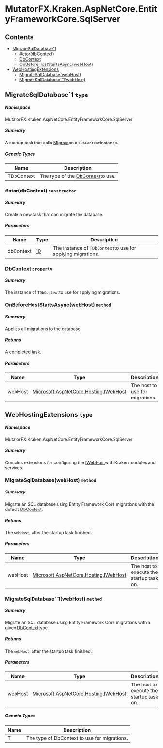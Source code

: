 <a name='assembly'></a>
# MutatorFX.Kraken.AspNetCore.EntityFrameworkCore.SqlServer

## Contents

- [MigrateSqlDatabase\`1](#T-MutatorFX-Kraken-AspNetCore-EntityFrameworkCore-SqlServer-MigrateSqlDatabase`1 'MutatorFX.Kraken.AspNetCore.EntityFrameworkCore.SqlServer.MigrateSqlDatabase`1')
  - [#ctor(dbContext)](#M-MutatorFX-Kraken-AspNetCore-EntityFrameworkCore-SqlServer-MigrateSqlDatabase`1-#ctor-`0- 'MutatorFX.Kraken.AspNetCore.EntityFrameworkCore.SqlServer.MigrateSqlDatabase`1.#ctor(`0)')
  - [DbContext](#P-MutatorFX-Kraken-AspNetCore-EntityFrameworkCore-SqlServer-MigrateSqlDatabase`1-DbContext 'MutatorFX.Kraken.AspNetCore.EntityFrameworkCore.SqlServer.MigrateSqlDatabase`1.DbContext')
  - [OnBeforeHostStartsAsync(webHost)](#M-MutatorFX-Kraken-AspNetCore-EntityFrameworkCore-SqlServer-MigrateSqlDatabase`1-OnBeforeHostStartsAsync-Microsoft-AspNetCore-Hosting-IWebHost- 'MutatorFX.Kraken.AspNetCore.EntityFrameworkCore.SqlServer.MigrateSqlDatabase`1.OnBeforeHostStartsAsync(Microsoft.AspNetCore.Hosting.IWebHost)')
- [WebHostingExtensions](#T-MutatorFX-Kraken-AspNetCore-EntityFrameworkCore-SqlServer-WebHostingExtensions 'MutatorFX.Kraken.AspNetCore.EntityFrameworkCore.SqlServer.WebHostingExtensions')
  - [MigrateSqlDatabase(webHost)](#M-MutatorFX-Kraken-AspNetCore-EntityFrameworkCore-SqlServer-WebHostingExtensions-MigrateSqlDatabase-Microsoft-AspNetCore-Hosting-IWebHost- 'MutatorFX.Kraken.AspNetCore.EntityFrameworkCore.SqlServer.WebHostingExtensions.MigrateSqlDatabase(Microsoft.AspNetCore.Hosting.IWebHost)')
  - [MigrateSqlDatabase\`\`1(webHost)](#M-MutatorFX-Kraken-AspNetCore-EntityFrameworkCore-SqlServer-WebHostingExtensions-MigrateSqlDatabase``1-Microsoft-AspNetCore-Hosting-IWebHost- 'MutatorFX.Kraken.AspNetCore.EntityFrameworkCore.SqlServer.WebHostingExtensions.MigrateSqlDatabase``1(Microsoft.AspNetCore.Hosting.IWebHost)')

<a name='T-MutatorFX-Kraken-AspNetCore-EntityFrameworkCore-SqlServer-MigrateSqlDatabase`1'></a>
## MigrateSqlDatabase\`1 `type`

##### Namespace

MutatorFX.Kraken.AspNetCore.EntityFrameworkCore.SqlServer

##### Summary

A startup task that calls [Migrate](#M-Microsoft-EntityFrameworkCore-RelationalDatabaseFacadeExtensions-Migrate-Microsoft-EntityFrameworkCore-Infrastructure-DatabaseFacade- 'Microsoft.EntityFrameworkCore.RelationalDatabaseFacadeExtensions.Migrate(Microsoft.EntityFrameworkCore.Infrastructure.DatabaseFacade)')on a `TDbContext`instance.

##### Generic Types

| Name | Description |
| ---- | ----------- |
| TDbContext | The type of the [DbContext](#T-Microsoft-EntityFrameworkCore-DbContext 'Microsoft.EntityFrameworkCore.DbContext')to use. |

<a name='M-MutatorFX-Kraken-AspNetCore-EntityFrameworkCore-SqlServer-MigrateSqlDatabase`1-#ctor-`0-'></a>
### #ctor(dbContext) `constructor`

##### Summary

Create a new task that can migrate the database.

##### Parameters

| Name | Type | Description |
| ---- | ---- | ----------- |
| dbContext | [\`0](#T-`0 '`0') | The instance of `TDbContext`to use for applying migrations. |

<a name='P-MutatorFX-Kraken-AspNetCore-EntityFrameworkCore-SqlServer-MigrateSqlDatabase`1-DbContext'></a>
### DbContext `property`

##### Summary

The instance of `TDbContext`to use for applying migrations.

<a name='M-MutatorFX-Kraken-AspNetCore-EntityFrameworkCore-SqlServer-MigrateSqlDatabase`1-OnBeforeHostStartsAsync-Microsoft-AspNetCore-Hosting-IWebHost-'></a>
### OnBeforeHostStartsAsync(webHost) `method`

##### Summary

Applies all migrations to the database.

##### Returns

A completed task.

##### Parameters

| Name | Type | Description |
| ---- | ---- | ----------- |
| webHost | [Microsoft.AspNetCore.Hosting.IWebHost](#T-Microsoft-AspNetCore-Hosting-IWebHost 'Microsoft.AspNetCore.Hosting.IWebHost') | The host to use for migrations. |

<a name='T-MutatorFX-Kraken-AspNetCore-EntityFrameworkCore-SqlServer-WebHostingExtensions'></a>
## WebHostingExtensions `type`

##### Namespace

MutatorFX.Kraken.AspNetCore.EntityFrameworkCore.SqlServer

##### Summary

Contains extensions for configuring the [IWebHost](#T-Microsoft-AspNetCore-Hosting-IWebHost 'Microsoft.AspNetCore.Hosting.IWebHost')with Kraken modules and services.

<a name='M-MutatorFX-Kraken-AspNetCore-EntityFrameworkCore-SqlServer-WebHostingExtensions-MigrateSqlDatabase-Microsoft-AspNetCore-Hosting-IWebHost-'></a>
### MigrateSqlDatabase(webHost) `method`

##### Summary

Migrate an SQL database using Entity Framework Core migrations with the default [DbContext](#T-Microsoft-EntityFrameworkCore-DbContext 'Microsoft.EntityFrameworkCore.DbContext').

##### Returns

The `webHost`, after the startup task finished.

##### Parameters

| Name | Type | Description |
| ---- | ---- | ----------- |
| webHost | [Microsoft.AspNetCore.Hosting.IWebHost](#T-Microsoft-AspNetCore-Hosting-IWebHost 'Microsoft.AspNetCore.Hosting.IWebHost') | The host to execute the startup task on. |

<a name='M-MutatorFX-Kraken-AspNetCore-EntityFrameworkCore-SqlServer-WebHostingExtensions-MigrateSqlDatabase``1-Microsoft-AspNetCore-Hosting-IWebHost-'></a>
### MigrateSqlDatabase\`\`1(webHost) `method`

##### Summary

Migrate an SQL database using Entity Framework Core migrations with a given [DbContext](#T-Microsoft-EntityFrameworkCore-DbContext 'Microsoft.EntityFrameworkCore.DbContext')type.

##### Returns

The `webHost`, after the startup task finished.

##### Parameters

| Name | Type | Description |
| ---- | ---- | ----------- |
| webHost | [Microsoft.AspNetCore.Hosting.IWebHost](#T-Microsoft-AspNetCore-Hosting-IWebHost 'Microsoft.AspNetCore.Hosting.IWebHost') | The host to execute the startup task on. |

##### Generic Types

| Name | Description |
| ---- | ----------- |
| T | The type of DbContext to use for migrations. |

